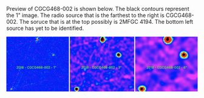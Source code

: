 Preview of CGCG468-002 is shown below. The black contours represent the 1" image. The radio source that is the farthest to the right is CGCG468-002. The soruce that is at the top possibly is 2MFGC 4194. The bottom left source has yet to be identified. 

![CGCG468-002](CGCG468-002.png "CGCG468-002")
